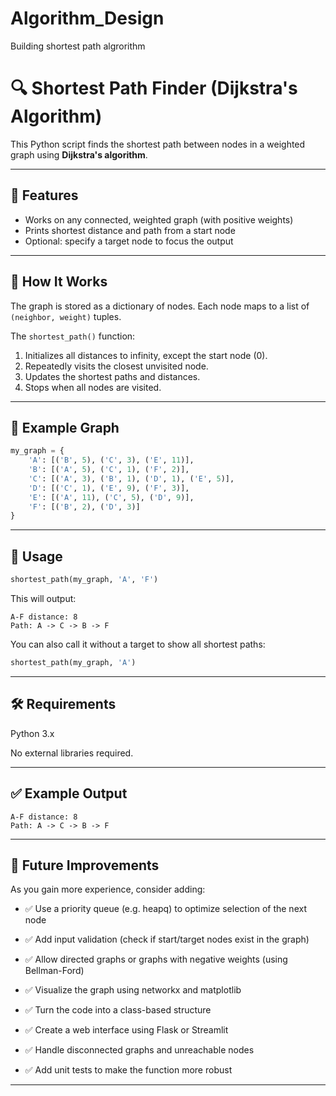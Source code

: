 # Algorithm_Design
Building shortest path algrorithm

# 🔍 Shortest Path Finder (Dijkstra's Algorithm)

This Python script finds the shortest path between nodes in a weighted graph using **Dijkstra's algorithm**.

---

## 📌 Features

- Works on any connected, weighted graph (with positive weights)
- Prints shortest distance and path from a start node
- Optional: specify a target node to focus the output

---

## 🧠 How It Works

The graph is stored as a dictionary of nodes. Each node maps to a list of `(neighbor, weight)` tuples.

The `shortest_path()` function:
1. Initializes all distances to infinity, except the start node (0).
2. Repeatedly visits the closest unvisited node.
3. Updates the shortest paths and distances.
4. Stops when all nodes are visited.

---

## 📄 Example Graph

```python
my_graph = {
    'A': [('B', 5), ('C', 3), ('E', 11)],
    'B': [('A', 5), ('C', 1), ('F', 2)],
    'C': [('A', 3), ('B', 1), ('D', 1), ('E', 5)],
    'D': [('C', 1), ('E', 9), ('F', 3)],
    'E': [('A', 11), ('C', 5), ('D', 9)],
    'F': [('B', 2), ('D', 3)]
}
```
---

## 🧪 Usage
```python
shortest_path(my_graph, 'A', 'F')
```
This will output:
```less
A-F distance: 8
Path: A -> C -> B -> F
```
You can also call it without a target to show all shortest paths:

```python
shortest_path(my_graph, 'A')
```

---


## 🛠️ Requirements
Python 3.x

No external libraries required.

---


## ✅ Example Output
```less
A-F distance: 8
Path: A -> C -> B -> F
```

---

## 🚀 Future Improvements
As you gain more experience, consider adding:

- ✅ Use a priority queue (e.g. heapq) to optimize selection of the next node

- ✅ Add input validation (check if start/target nodes exist in the graph)

- ✅ Allow directed graphs or graphs with negative weights (using Bellman-Ford)

- ✅ Visualize the graph using networkx and matplotlib

- ✅ Turn the code into a class-based structure

- ✅ Create a web interface using Flask or Streamlit

- ✅ Handle disconnected graphs and unreachable nodes

- ✅ Add unit tests to make the function more robust

---


